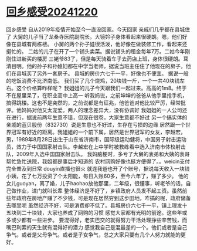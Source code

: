 # [回乡感受20241220](https://github.com/cutepig123/gitblog/issues/86)

回乡感受
自从2019年疫情开始至今一直没回家。今天回家
亲戚们几乎都在县城住了
大舅的儿子当了龙桑寺医院副院长。大镜妗子身体看起来很硬朗。嗯，他们好像在县城有两栋楼。
小舅的两个孙子娃很活泼，他好像在做装修工作，看起来还挺忙的。
二姑的儿子在开了一个铺头卖菜。据说铺头的租金每年7万。二姑今年刚刚住进新买的楼房
三姥爷83了，但是每天骑着车子去药店上班，身体很硬朗。耳清目明。他的孙子和孙媳妇都在中学当老师，据说当班主任住了他现在的房子，他们在县城买了另外一套房子。
县城的房价六七千一平，好像也不便宜。
据说一般的吃饭消费不比济南低。
我们买了几个烧鸡，20块钱一斤，一个一共40块钱左右。这个价格算咋样呢？
我姐姐的儿子今天跟我们一起过来。高高的1m8。终于不在屋里呆了，在职业高中上高一
听我妈说，之前坤坤的爸爸从他手里抢手机，搞得跳楼。这也不是突然的，之前说都是有征兆，他爸爸对他比较严厉，经常批评。他妈妈对他又太宠爱。两人的理念差异大，没有协调好
我姐姐的一人公司还在进行，据说前两年生意不错，但现在很卷，大家生意都不好过
另一个搞实体的亲戚的蓝贝股份（832730）说是生意也不好过，生存在亏损的边缘
居然跟一个世界冠军有好近的距离。我姐姐的一个前下属，居然是世界冠军的女友，李越宏，男，1989年8月28日出生于山东省济南市，国际级运动健将，中国男子射击运动员，效力于中国国家射击队。李越宏在上中学时被教练看中选入济南市体校射击队，2009年入选中国国家射击队。
我妈脑梗时，多亏了大舅的表弟和大姨的表哥帮忙急忙送院，我姐都是事后才知道的
农村网购好像也挺方便得了。。weicin支付完全普及到日常
douyin直播也很火 就连我爸也开了个账号，据说每天收入一块钱
小姨，花了七万投资了个太阳能，每日入账60多，至今六年了，赚了多少。
他的女儿guoyan，离了婚，儿子haohao放他那里，二年级，很懂事，听老爷的话，自己做作业，进门就叫长辈
整体经济是不好了，乡镇政府人员发不起工资。虽然前些年政府在房地产赚了不少钱，可是现在居然穷到这步田地，咋搞的呢，政府储备去哪里呢
虽然经济不好，可是消费却不低了。县城房价六七千一平，镇上理发十五块到二十块钱，大家也养成了网购的习惯
感觉大家都有光明的前途。这些年或多或少都有一些进步。
要混得好，老实巴交的就得努力干活处理挣些辛苦钱，而嘴巴利索的天生就有混得好的潜力
感觉我自己是混最差的一个。他们或者是自己争气。或者是父母争气。或者是子女争气，总之大家只要有几个人努力就能的更好。

